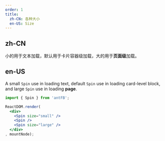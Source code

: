 ```yaml
---
order: 1
title: 
  zh-CN: 各种大小
  en-US: Size
---
```


## zh-CN

小的用于文本加载，默认用于卡片容器级加载，大的用于**页面级**加载。

## en-US

A small `Spin` use in loading text, default `Spin` use in loading card-level block, and large `Spin` use in loading **page**.

````jsx
import { Spin } from 'antFB';

ReactDOM.render(
  <div>
    <Spin size="small" />
    <Spin />
    <Spin size="large" />
  </div>
, mountNode);
````

<style>
.ant-spin {
  margin-right: 16px;
}
</style>
